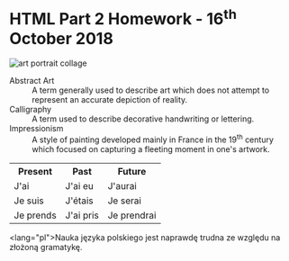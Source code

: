 <h1>HTML Part 2 Homework - 16<sup>th</sup> October 2018</h1>

<img src="https://upload.wikimedia.org/wikipedia/commons/3/34/Art-portrait-collage_2.jpg" alt="art portrait collage" >

<dl>
  <dt>Abstract Art</dt>
  <dd>A term generally used to describe art which does not attempt to represent an accurate depiction of reality.</dd>
  <dt>Calligraphy</dt>
  <dd>A term used to describe decorative handwriting or lettering.</dd>
  <dt>Impressionism</dt>
  <dd>A style of painting developed mainly in France in the 19<sup>th</sup> century which focused on capturing a fleeting moment in one's artwork. </dd>
</dl>

<table>
  <tr>
    <th>Present</th>
    <th>Past</th>
    <th>Future</th>
  </tr>
  <tr>
    <td>J'ai</td>
    <td>J'ai eu</td>
    <td>J'aurai</td>
  </tr>
  <tr>
    <td>Je suis</td>
    <td>J'étais</td>
    <td>Je serai</td>
  </tr>
  <tr>
    <td>Je prends</td>
    <td>J'ai pris</td>
    <td>Je prendrai</td>
  </tr>
</table>

<lang="pl">Nauka języka polskiego jest naprawdę trudna ze względu na złożoną gramatykę.
